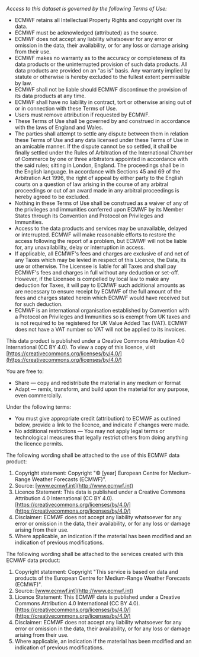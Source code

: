 
*Access to this dataset is governed by the following Terms of Use:*

 - ECMWF retains all Intellectual Property Rights and copyright over its data.
 - ECMWF must be acknowledged (attributed) as the source.
 - ECMWF does not accept any liability whatsoever for any error or omission in the data, their availability, or for any loss or damage arising from their use.
 - ECMWF makes no warranty as to the accuracy or completeness of its data products or  the uninterrupted provision of such data products. All data products are provided on an "as is" basis. Any warranty implied by statute or otherwise is hereby excluded to the fullest extent permissible by law.
 - ECMWF shall not be liable should ECMWF discontinue the provision of its data products at any time.
 - ECMWF shall have no liability in contract, tort or otherwise arising out of or in connection with these Terms of Use.
 - Users must remove attribution if requested by ECMWF.
 - These Terms of Use shall be governed by and construed in accordance with the laws of England and Wales.
 - The parties shall attempt to settle any dispute between them in relation these Terms of Use and any data licensed under these Terms of Use in an amicable manner. If the dispute cannot be so settled, it shall be finally settled under the Rules of Arbitration of the International Chamber of Commerce by one or three arbitrators appointed in accordance with the said rules; sitting in London, England. The proceedings shall be in the English language. In accordance with Sections 45 and 69 of the Arbitration Act 1996, the right of appeal by either party to the English courts on a question of law arising in the course of any arbitral proceedings or out of an award made in any arbitral proceedings is hereby agreed to be excluded.
 - Nothing in these Terms of Use shall be construed as a waiver of any of the privileges and immunities conferred upon ECMWF by its Member States through its Convention and Protocol on Privileges and Immunities.
 - Access to the data products and services may be unavailable, delayed or interrupted. ECMWF will make reasonable efforts to restore the access following the report of a problem, but ECMWF will not be liable for, any unavailability, delay or interruption in access.
 - If applicable, all ECMWF's fees and charges are exclusive of and net of any Taxes which may be levied in respect of this Licence, the Data, its use or otherwise. The Licensee is liable for all Taxes and shall pay ECMWF's fees and charges in full without any deduction or set-off. However, if the Licensee is compelled by local law to make any deduction for Taxes, it will pay to ECMWF such additional amounts as are necessary to ensure receipt by ECMWF of the full amount of the fees and charges stated herein which ECMWF would have received but for such deduction.
 - ECMWF is an international organisation established by Convention with a Protocol on Privileges and Immunities so is exempt from UK taxes and is not required to be registered for UK Value Added Tax (VAT). ECMWF does not have a VAT number so VAT will not be applied to its invoices.

This data product is published under a Creative Commons Attribution 4.0 International (CC BY 4.0). To view a copy of this licence, visit [https://creativecommons.org/licenses/by/4.0/](https://creativecommons.org/licenses/by/4.0/)


You are free to:

- Share — copy and redistribute the material in any medium or format
- Adapt — remix, transform, and build upon the material for any purpose, even commercially.

Under the following terms:

- You must give appropriate credit (attribution) to ECMWF as outlined below, provide a link to the licence, and indicate if changes were made.
- No additional restrictions — You may not apply legal terms or technological measures that legally restrict others from doing anything the licence permits.


The following wording shall be attached to the use of this ECMWF data product: 

1. Copyright statement: Copyright "© [year] European Centre for Medium-Range Weather Forecasts (ECMWF)".
2. Source: [www.ecmwf.int](http://www.ecmwf.int)
3. Licence Statement: This data is published under a Creative Commons Attribution 4.0 International (CC BY 4.0). [https://creativecommons.org/licenses/by/4.0/](https://creativecommons.org/licenses/by/4.0/)
4. Disclaimer: ECMWF does not accept any liability whatsoever for any error or omission in the data, their availability, or for any loss or damage arising from their use.
5. Where applicable, an indication if the material has been modified and an indication of previous modifications.

The following wording shall be attached to the services created with this ECMWF data product: 

1. Copyright statement: Copyright "This service is based on data and products of the European Centre for Medium-Range Weather Forecasts (ECMWF)".
2. Source: [www.ecmwf.int](http://www.ecmwf.int)
3. Licence Statement: This ECMWF data is published under a Creative Commons Attribution 4.0 International (CC BY 4.0). [https://creativecommons.org/licenses/by/4.0/](https://creativecommons.org/licenses/by/4.0/)
4. Disclaimer: ECMWF does not accept any liability whatsoever for any error or omission in the data, their availability, or for any loss or damage arising from their use.
5. Where applicable, an indication if the material has been modified and an indication of previous modifications.

